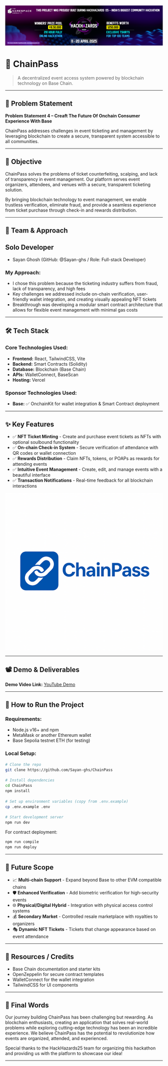 ![github-submission-banner](image.png)


# 🚀 ChainPass

> A decentralized event access system powered by blockchain technology on Base Chain.

---

## 📌 Problem Statement

**Problem Statement 4 – Creaft The Future Of Onchain Consumer Experience With Base**

ChainPass addresses challenges in event ticketing and management by leveraging blockchain to create a secure, transparent system accessible to all communities.

---

## 🎯 Objective

ChainPass solves the problems of ticket counterfeiting, scalping, and lack of transparency in event management. Our platform serves event organizers, attendees, and venues with a secure, transparent ticketing solution.

By bringing blockchain technology to event management, we enable trustless verification, eliminate fraud, and provide a seamless experience from ticket purchase through check-in and rewards distribution.

---

## 🧠 Team & Approach

## Solo Developer 
* Sayan Ghosh (GitHub: @Sayan-ghs / Role: Full-stack Developer)

### My Approach:

* I chose this problem because the ticketing industry suffers from fraud, lack of transparency, and high fees
* Key challenges we addressed include on-chain verification, user-friendly wallet integration, and creating visually appealing NFT tickets
* Breakthrough was developing a modular smart contract architecture that allows for flexible event management with minimal gas costs

---

## 🛠️ Tech Stack

### Core Technologies Used:

* **Frontend:** React, TailwindCSS, Vite
* **Backend:** Smart Contracts (Solidity)
* **Database:** Blockchain (Base Chain)
* **APIs:** WalletConnect, BaseScan
* **Hosting:** Vercel

### Sponsor Technologies Used:

* **Base:** ✅ OnchainKit for wallet integration & Smart Contract deployment


---

## ✨ Key Features

* ✅ **NFT Ticket Minting** - Create and purchase event tickets as NFTs with optional soulbound functionality
* ✅ **On-chain Check-in System** - Secure verification of attendance with QR codes or wallet connection
* ✅ **Rewards Distribution** - Claim NFTs, tokens, or POAPs as rewards for attending events
* ✅ **Intuitive Event Management** - Create, edit, and manage events with a beautiful interface
* ✅ **Transaction Notifications** - Real-time feedback for all blockchain interactions

<!-- Replace placeholder with actual logo once available -->
![ChainPass Interface](chainpass.png)

---

## 📽️ Demo & Deliverables
  
  **Demo Video Link:** [YouTube Demo](https://youtu.be/WfUYmp81eaE)

---

## 🧪 How to Run the Project

### Requirements:

* Node.js v16+ and npm
* MetaMask or another Ethereum wallet
* Base Sepolia testnet ETH (for testing)

### Local Setup:

```bash
# Clone the repo
git clone https://github.com/Sayan-ghs/ChainPass

# Install dependencies
cd ChainPass
npm install

# Set up environment variables (copy from .env.example)
cp .env.example .env

# Start development server
npm run dev
```

For contract deployment:
```bash
npm run compile
npm run deploy
```

---

## 🧬 Future Scope

* 📈 **Multi-chain Support** - Expand beyond Base to other EVM compatible chains
* 🛡️ **Enhanced Verification** - Add biometric verification for high-security events
* 🌐 **Physical/Digital Hybrid** - Integration with physical access control systems
* 💰 **Secondary Market** - Controlled resale marketplace with royalties to organizers
* 🎭 **Dynamic NFT Tickets** - Tickets that change appearance based on event attendance

---

## 📎 Resources / Credits

* Base Chain documentation and starter kits
* OpenZeppelin for secure contract templates
* WalletConnect for the wallet integration
* TailwindCSS for UI components

---

## 🏁 Final Words

Our journey building ChainPass has been challenging but rewarding. As blockchain enthusiasts, creating an application that solves real-world problems while exploring cutting-edge technology has been an incredible experience. We believe ChainPass has the potential to revolutionize how events are organized, attended, and experienced.

Special thanks to the HackHazards25 team for organizing this hackathon and providing us with the platform to showcase our idea!

--- 
